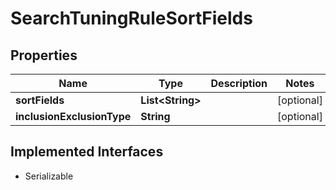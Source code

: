 

# SearchTuningRuleSortFields


## Properties

| Name | Type | Description | Notes |
|------------ | ------------- | ------------- | -------------|
|**sortFields** | **List&lt;String&gt;** |  |  [optional] |
|**inclusionExclusionType** | **String** |  |  [optional] |


## Implemented Interfaces

* Serializable


